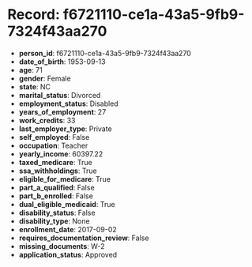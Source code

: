 # Record: f6721110-ce1a-43a5-9fb9-7324f43aa270

- **person_id**: f6721110-ce1a-43a5-9fb9-7324f43aa270
- **date_of_birth**: 1953-09-13
- **age**: 71
- **gender**: Female
- **state**: NC
- **marital_status**: Divorced
- **employment_status**: Disabled
- **years_of_employment**: 27
- **work_credits**: 33
- **last_employer_type**: Private
- **self_employed**: False
- **occupation**: Teacher
- **yearly_income**: 60397.22
- **taxed_medicare**: True
- **ssa_withholdings**: True
- **eligible_for_medicare**: True
- **part_a_qualified**: False
- **part_b_enrolled**: False
- **dual_eligible_medicaid**: True
- **disability_status**: False
- **disability_type**: None
- **enrollment_date**: 2017-09-02
- **requires_documentation_review**: False
- **missing_documents**: W-2
- **application_status**: Approved